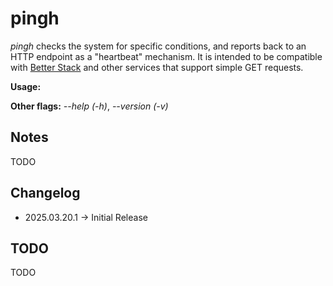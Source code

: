 # pingh

_pingh_ checks the system for specific conditions, and reports back to an HTTP endpoint as a "heartbeat" mechanism. It is intended to be compatible with [Better Stack](https://betterstack.com/) and other services that support simple GET requests.

**Usage:** 

**Other flags:** _--help (-h)_, _--version (-v)_

## Notes

TODO

## Changelog

- 2025.03.20.1 -> Initial Release

## TODO

TODO
